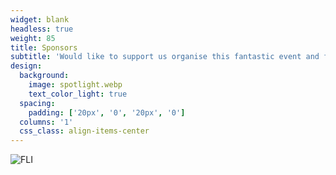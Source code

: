 ```yaml
---
widget: blank
headless: true
weight: 85 
title: Sponsors
subtitle: 'Would like to support us organise this fantastic event and future editions? [Contact Us](#contact)'
design:
  background:
    image: spotlight.webp
    text_color_light: true
  spacing:
    padding: ['20px', '0', '20px', '0']
  columns: '1'
  css_class: align-items-center
---
```


![FLI](logo.png)
